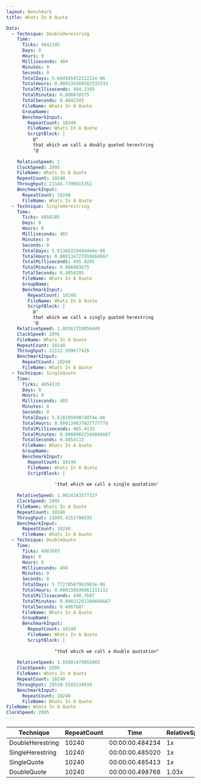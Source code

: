 ```yaml
---
layout: Benchmark
title: Whats In A Quote

Data: 
  - Technique: DoubleHerestring
    Time: 
      Ticks: 4842345
      Days: 0
      Hours: 0
      Milliseconds: 484
      Minutes: 0
      Seconds: 0
      TotalDays: 5.60456597222222e-06
      TotalHours: 0.000134509583333333
      TotalMilliseconds: 484.2345
      TotalMinutes: 0.008070575
      TotalSeconds: 0.4842345
      FileName: Whats In A Quote
      GroupName: 
      BenchmarkInput: 
        RepeatCount: 10240
        FileName: Whats In A Quote
        ScriptBlock: |
          @"
          that which we call a doubly quoted herestring
          "@
              
    RelativeSpeed: 1
    ClockSpeed: 2095
    FileName: Whats In A Quote
    RepeatCount: 10240
    Throughput: 21146.7790915352
    BenchmarkInput: 
      RepeatCount: 10240
      FileName: Whats In A Quote
  - Technique: SingleHerestring
    Time: 
      Ticks: 4850205
      Days: 0
      Hours: 0
      Milliseconds: 485
      Minutes: 0
      Seconds: 0
      TotalDays: 5.61366319444444e-06
      TotalHours: 0.000134727916666667
      TotalMilliseconds: 485.0205
      TotalMinutes: 0.008083675
      TotalSeconds: 0.4850205
      FileName: Whats In A Quote
      GroupName: 
      BenchmarkInput: 
        RepeatCount: 10240
        FileName: Whats In A Quote
        ScriptBlock: |
          @'
          that which we call a singly quoted herestring
          '@
    RelativeSpeed: 1.00162318050449
    ClockSpeed: 2095
    FileName: Whats In A Quote
    RepeatCount: 10240
    Throughput: 21112.509677426
    BenchmarkInput: 
      RepeatCount: 10240
      FileName: Whats In A Quote
  - Technique: SingleQuote
    Time: 
      Ticks: 4854133
      Days: 0
      Hours: 0
      Milliseconds: 485
      Minutes: 0
      Seconds: 0
      TotalDays: 5.61820949074074e-06
      TotalHours: 0.000134837027777778
      TotalMilliseconds: 485.4133
      TotalMinutes: 0.00809022166666667
      TotalSeconds: 0.4854133
      FileName: Whats In A Quote
      GroupName: 
      BenchmarkInput: 
        RepeatCount: 10240
        FileName: Whats In A Quote
        ScriptBlock: |
          
                  'that which we call a single quotation'
              
    RelativeSpeed: 1.0024343577337
    ClockSpeed: 2095
    FileName: Whats In A Quote
    RepeatCount: 10240
    Throughput: 21095.4252798595
    BenchmarkInput: 
      RepeatCount: 10240
      FileName: Whats In A Quote
  - Technique: DoubleQuote
    Time: 
      Ticks: 4987687
      Days: 0
      Hours: 0
      Milliseconds: 498
      Minutes: 0
      Seconds: 0
      TotalDays: 5.77278587962963e-06
      TotalHours: 0.000138546861111111
      TotalMilliseconds: 498.7687
      TotalMinutes: 0.00831281166666667
      TotalSeconds: 0.4987687
      FileName: Whats In A Quote
      GroupName: 
      BenchmarkInput: 
        RepeatCount: 10240
        FileName: Whats In A Quote
        ScriptBlock: |
          
                  "that which we call a double quotation"
              
    RelativeSpeed: 1.03001479655002
    ClockSpeed: 2095
    FileName: Whats In A Quote
    RepeatCount: 10240
    Throughput: 20530.5585534938
    BenchmarkInput: 
      RepeatCount: 10240
      FileName: Whats In A Quote
FileName: Whats In A Quote
ClockSpeed: 2095
---
```





|Technique       |RepeatCount|Time           |RelativeSpeed|Throughput|
|----------------|-----------|---------------|-------------|----------|
|DoubleHerestring|10240      |00:00:00.484234|1x           |21146.78/s|
|SingleHerestring|10240      |00:00:00.485020|1x           |21112.51/s|
|SingleQuote     |10240      |00:00:00.485413|1x           |21095.43/s|
|DoubleQuote     |10240      |00:00:00.498768|1.03x        |20530.56/s|
